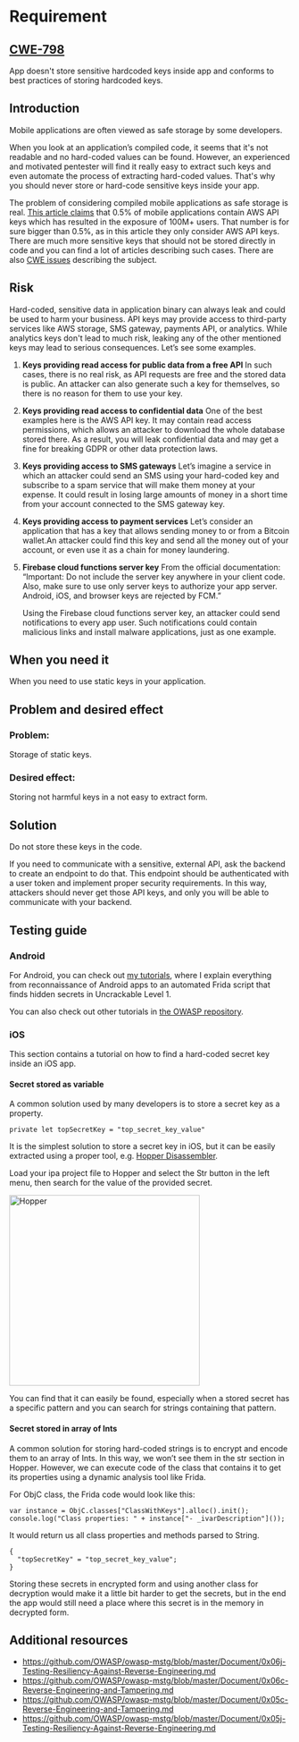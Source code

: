 # Requirement
## [CWE-798](https://cwe.mitre.org/data/definitions/798.html)
App doesn't store sensitive hardcoded keys inside app and conforms to best practices of storing hardcoded keys.

## Introduction

Mobile applications are often viewed as safe storage by some developers.

When you look at an application’s compiled code, it seems that it's not readable and no hard-coded values can be found. However, an experienced and motivated pentester will find it really easy to extract such keys and even automate the process of extracting hard-coded values. That's why you should never store or hard-code sensitive keys inside your app.

The problem of considering compiled mobile applications as safe storage is real. [This article claims](https://bevigil.com/blog/mobile-apps-exposing-aws-keys-affect-100m-users-data/) that 0.5% of mobile applications contain AWS API keys which has resulted in the exposure of 100M+ users. That number is for sure bigger than 0.5%, as in this article they only consider AWS API keys. There are much more sensitive keys that should not be stored directly in code and you can find a lot of articles describing such cases. There are also [CWE issues](https://cwe.mitre.org/data/definitions/798.html) describing the subject.

## Risk

Hard-coded, sensitive data in application binary can always leak and could be used to harm your business. API keys may provide access to third-party services like AWS storage, SMS gateway, payments API, or analytics. While analytics keys don't lead to much risk, leaking any of the other mentioned keys may lead to serious consequences.
Let’s see some examples.

1. **Keys providing read access for public data from a free API** 
   In such cases, there is no real risk, as API requests are free and the stored data is public. An attacker can also generate such a key for themselves, so there is no reason for them to use your key. 
   
2. **Keys providing read access to confidential data**
   One of the best examples here is the AWS API key. It may contain read access permissions, which allows an attacker to download the whole database stored there. As a result, you will leak confidential data and may get a fine for breaking GDPR or other data protection laws. 

3. **Keys providing access to SMS gateways**
   Let’s imagine a service in which an attacker could send an SMS using your hard-coded key and subscribe to a spam service that will make them money at your expense. It could result in losing large amounts of money in a short time from your account connected to the SMS gateway key.

4. **Keys providing access to payment services**
   Let’s consider an application that has a key that allows sending money to or from a Bitcoin wallet.An attacker could find this key and send all the money out of your account, or even use it as a chain for money laundering.

5. **Firebase cloud functions server key**
   From the official documentation: “Important: Do not include the server key anywhere in your client code. Also, make sure to use only server keys to authorize your app server. Android, iOS, and browser keys are rejected by FCM.”

   Using the Firebase cloud functions server key, an attacker could send notifications to every app user. Such notifications could contain malicious links and install malware applications, just as one example.

## When you need it
When you need to use static keys in your application.

## Problem and desired effect
### Problem:
Storage of static keys.

### Desired effect:
Storing not harmful keys in a not easy to extract form.

## Solution

Do not store these keys in the code.

If you need to communicate with a sensitive, external API, ask the backend to create an endpoint to do that. This endpoint should be authenticated with a user token and implement proper security requirements. In this way, attackers should never get those API keys, and only you will be able to communicate with your backend.

## Testing guide
### Android 
For Android, you can check out [my tutorials](https://github.com/karolpiateknet/Android-Security-UnCrackable-Level-1), where I explain everything from reconnaissance of Android apps to an automated Frida script that finds hidden secrets in Uncrackable Level 1.

You can also check out other tutorials in [the OWASP repository](https://github.com/OWASP/owasp-mstg/tree/master/Crackmes).

### iOS
This section contains a tutorial on how to find a hard-coded secret key inside an iOS app.

#### Secret stored as variable

A common solution used by many developers is to store a secret key as a property.

`private let topSecretKey = "top_secret_key_value"`

It is the simplest solution to store a secret key in iOS, but it can be easily extracted using a proper tool, e.g. [Hopper Disassembler](https://www.hopperapp.com/).

Load your ipa project file to Hopper and select the Str button in the left menu, then search for the value of the provided secret.

<img width="341" alt="Hopper" src="https://user-images.githubusercontent.com/57398986/145383067-0089c620-6f37-4e6e-a2b6-604915b40aa3.png">

You can find that it can easily be found, especially when a stored secret has a specific pattern and you can search for strings containing that pattern.

#### Secret stored in array of Ints

A common solution for storing hard-coded strings is to encrypt and encode them to an array of Ints. In this way, we won’t see them in the str section in Hopper. However, we can execute code of the class that contains it to get its properties using a dynamic analysis tool like Frida.

For ObjC class, the Frida code would look like this:

```
var instance = ObjC.classes["ClassWithKeys"].alloc().init();
console.log("Class properties: " + instance["- _ivarDescription"]());
```

It would return us all class properties and methods parsed to String.

```
{
  "topSecretKey" = "top_secret_key_value";
}
```

Storing these secrets in encrypted form and using another class for decryption would make it a little bit harder to get the secrets, but in the end the app would still need a place where this secret is in the memory in decrypted form.

## Additional resources
- https://github.com/OWASP/owasp-mstg/blob/master/Document/0x06j-Testing-Resiliency-Against-Reverse-Engineering.md 
- https://github.com/OWASP/owasp-mstg/blob/master/Document/0x06c-Reverse-Engineering-and-Tampering.md 
- https://github.com/OWASP/owasp-mstg/blob/master/Document/0x05c-Reverse-Engineering-and-Tampering.md 
- https://github.com/OWASP/owasp-mstg/blob/master/Document/0x05j-Testing-Resiliency-Against-Reverse-Engineering.md 
